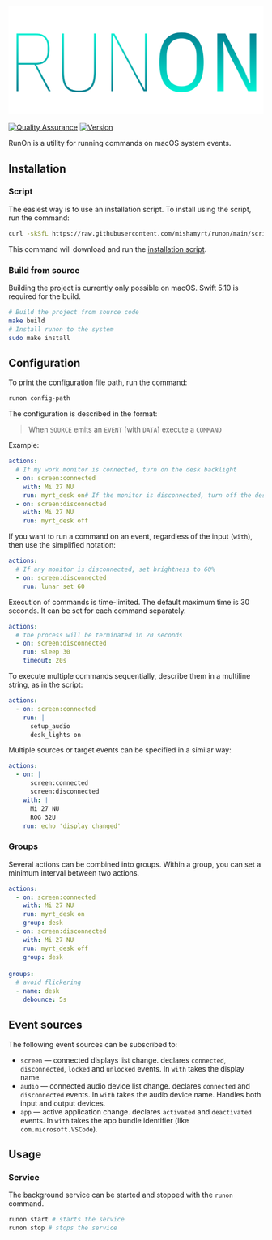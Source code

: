<p align="center">
    <img src="./assets/logo.svg" alt="RunOn logo" />
</p>

[![Quality Assurance](https://github.com/mishamyrt/runon/actions/workflows/qa.yaml/badge.svg)](https://github.com/mishamyrt/runon/actions/workflows/qa.yaml) [![Version](https://img.shields.io/github/v/tag/mishamyrt/runon?sort=semver)](https://github.com/mishamyrt/nuga-lib/tags)

RunOn is a utility for running commands on macOS system events.

## Installation

### Script

The easiest way is to use an installation script. To install using the script, run the command:

```sh
curl -skSfL https://raw.githubusercontent.com/mishamyrt/runon/main/scripts/install.sh | bash
```

This command will download and run the [installation script](./scripts/install.sh).

### Build from source

Building the project is currently only possible on macOS. Swift 5.10 is required for the build.

```sh
# Build the project from source code
make build
# Install runon to the system
sudo make install
```

## Configuration

To print the configuration file path, run the command:

```sh
runon config-path
```

The configuration is described in the format:

> When `SOURCE` emits an `EVENT` [with `DATA`] execute a `COMMAND`

Example:

```yaml
actions:
  # If my work monitor is connected, turn on the desk backlight
  - on: screen:connected
    with: Mi 27 NU
    run: myrt_desk on# If the monitor is disconnected, turn off the desk backlight
  - on: screen:disconnected
    with: Mi 27 NU
    run: myrt_desk off
```

If you want to run a command on an event, regardless of the input (`with`), then use the simplified notation:

```yaml
actions:
  # If any monitor is disconnected, set brightness to 60%
  - on: screen:disconnected
    run: lunar set 60
```

Execution of commands is time-limited. The default maximum time is 30 seconds. It can be set for each command separately.

```yaml
actions:
  # the process will be terminated in 20 seconds
  - on: screen:disconnected
    run: sleep 30
    timeout: 20s
```

To execute multiple commands sequentially, describe them in a multiline string, as in the script:

```yaml
actions:
  - on: screen:connected
    run: |
      setup_audio
      desk_lights on
```

Multiple sources or target events can be specified in a similar way:

```yaml
actions:
  - on: |
      screen:connected
      screen:disconnected
    with: |
      Mi 27 NU
      ROG 32U
    run: echo 'display changed'
```

### Groups

Several actions can be combined into groups. Within a group, you can set a minimum interval between two actions.

```yaml
actions:
  - on: screen:connected
    with: Mi 27 NU
    run: myrt_desk on
    group: desk
  - on: screen:disconnected
    with: Mi 27 NU
    run: myrt_desk off
    group: desk

groups:
  # avoid flickering
  - name: desk
    debounce: 5s
```

## Event sources

The following event sources can be subscribed to:

- `screen` — connected displays list change. declares `connected`, `disconnected`, `locked` and `unlocked` events. In `with` takes the display name.
- `audio` — connected audio device list change. declares `connected` and `disconnected` events. In `with` takes the audio device name. Handles both input and output devices.
- `app` — active application change. declares `activated` and `deactivated` events. In `with` takes the app bundle identifier (like `com.microsoft.VSCode`).

## Usage

### Service

The background service can be started and stopped with the `runon` command.

```sh
runon start # starts the service
runon stop # stops the service
```
